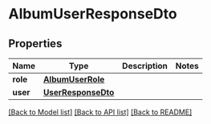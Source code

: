 # AlbumUserResponseDto

## Properties
Name | Type | Description | Notes
------------ | ------------- | ------------- | -------------
**role** | [**AlbumUserRole**](AlbumUserRole.md) |  | 
**user** | [**UserResponseDto**](UserResponseDto.md) |  | 

[[Back to Model list]](../README.md#documentation-for-models) [[Back to API list]](../README.md#documentation-for-api-endpoints) [[Back to README]](../README.md)


